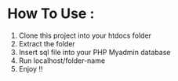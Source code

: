 # How To Use :
1. Clone this project into your htdocs folder
2. Extract the folder
3. Insert sql file into your PHP Myadmin database
4. Run localhost/folder-name
5. Enjoy !!
